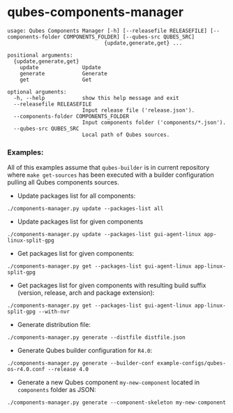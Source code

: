 qubes-components-manager
===

```
usage: Qubes Components Manager [-h] [--releasefile RELEASEFILE] [--components-folder COMPONENTS_FOLDER] [--qubes-src QUBES_SRC]
                               {update,generate,get} ...

positional arguments:
  {update,generate,get}
    update              Update
    generate            Generate
    get                 Get

optional arguments:
  -h, --help            show this help message and exit
  --releasefile RELEASEFILE
                        Input release file ('release.json').
  --components-folder COMPONENTS_FOLDER
                        Input components folder ('components/*.json').
  --qubes-src QUBES_SRC
                        Local path of Qubes sources.
```

### Examples:

All of this examples assume that `qubes-builder` is in current repository where `make get-sources` has been executed with a builder configuration pulling all Qubes components sources.

* Update packages list for all components:
```
./components-manager.py update --packages-list all
```
* Update packages list for given components
```
./components-manager.py update --packages-list gui-agent-linux app-linux-split-gpg
```

* Get packages list for given components:
```
./components-manager.py get --packages-list gui-agent-linux app-linux-split-gpg
```
* Get packages list for given components with resulting build suffix (version, release, arch and package extension):
```
./components-manager.py get --packages-list gui-agent-linux app-linux-split-gpg --with-nvr
```

* Generate distribution file:
```
./components-manager.py generate --distfile distfile.json
```

* Generate Qubes builder configuration for `R4.0`:
```
./components-manager.py generate --builder-conf example-configs/qubes-os-r4.0.conf --release 4.0
```

* Generate a new Qubes component `my-new-component` located in `components` folder as JSON:
```
./components-manager.py generate --component-skeleton my-new-component
```